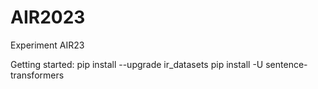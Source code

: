 # AIR2023
Experiment AIR23

Getting started: 
pip install --upgrade ir_datasets
pip install -U sentence-transformers